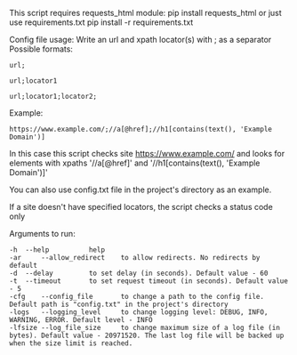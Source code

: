 This script requires requests_html module:
pip install requests_html
or just use requirements.txt
pip install -r requirements.txt


Config file usage:
Write an url and xpath locator(s) with ; as a separator
Possible formats:

```
url;
```
```
url;locator1
```
```
url;locator1;locator2;
```

Example:

```
https://www.example.com/;//a[@href];//h1[contains(text(), 'Example Domain')]
```

In this case this script checks site https://www.example.com/ and looks for elements with xpaths '//a[@href]' and '//h1[contains(text(), 'Example Domain')]'

You can also use config.txt file in the project's directory as an example.

If a site doesn't have specified locators, the script checks a status code only


Arguments to run:
```
-h 	--help			help
-ar 	--allow_redirect	to allow redirects. No redirects by default
-d 	--delay			to set delay (in seconds). Default value - 60
-t 	--timeout		to set request timeout (in seconds). Default value - 5
-cfg	--config_file		to change a path to the config file. Default path is "config.txt" in the project's directory
-logs 	--logging_level		to change logging level: DEBUG, INFO, WARNING, ERROR. Default level - INFO
-lfsize	--log_file_size		to change maximum size of a log file (in bytes). Default value - 20971520. The last log file will be backed up when the size limit is reached.
```
